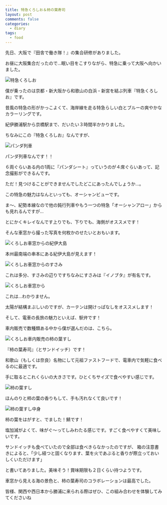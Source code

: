 ```yaml
---
title: 特急くろしお＆柿の葉寿司
layout: post
comments: false
categories:
  - diary
tags:
  - food
---
```

先日、大阪で『田舎で働き隊！』の集合研修がありました。

お昼に大阪集合だったので…眠い目をこすりながら、特急に乗って大阪へ向かいました。

![特急くろしお][1]

僕が乗ったのは京都・新大阪から和歌山の白浜・新宮を結ぶ列車『特急くろしお』です。

昔風の特急の形がかっこよくて、海岸線を走る特急らしい白とブルーの爽やかなカラーリングです。

紀伊勝浦駅から京橋駅まで、だいたい３時間半かかりました。

ちなみにこの『特急くろしお』なんですが、

![パンダ列車][2]

パンダ列車なんです！！

６両ぐらいある内の1両に『パンダシート』っていうのが４席ぐらいあって、記念撮影ができるんです。

ただ！見つけることができませんでしたどこにあったんでしょうか…。

この特急の魅力はなんといっても、オーシャンビューです。

ま～、紀勢本線なので他の鈍行列車やもう一つの特急「オーシャンアロー」からも見れるんですが...

とにかくキレイなんです上りでも、下りでも、海側がオススメです！

そんな車窓から撮った写真を何枚かのせたいとおもいます。

![くろしお車窓からの紀伊大島][3]

本州最南端の串本にある紀伊大島が見えます！

![くろしお車窓からのすさみ][4]

これは多分、すさみの辺りですちなみにすさみは『イノブタ』が有名です。

![くろしお車窓から][5]

これは…わかりません。

太陽が結構まぶしいのですが、カーテンは開けっぱなしをオススメします！

そして、電車の長旅の魅力といえば、駅弁です！

車内販売で数種類ある中から僕が選んだのは、こちら。

![くろしお車内販売の柿の葉すし][6]

『柿の葉寿司』（とサンドイッチ）です！

和歌山（もしくは奈良）名物にして元祖ファストフードで、電車内で気軽に食べるのに最適です。

手に取るとこれくらいの大きさです。ひとくちサイズで食べやすい感じです。

![柿の葉すし][7]

ほんのりと柿の葉の香りもして、手も汚れなくて良いです！

![柿の葉すし中身][8]

柿の葉をはがすと、でました！鯖です！

塩加減がよくて、味がぐ～ってしみわたる感じです。すごく食べやすくて美味しいです。

サンドイッチも食べていたので全部は食べきらなかったのですが、
箱の注意書きによると、「少し経つと固くなります、葉を火であぶると香りが際立っておいしくいただけます」

と書いてありました。美味そう！賞味期限も２日くらい持つようです。

車窓から見える海の景色と、柿の葉寿司のコラボレーションは最高でした。

皆様、関西や西日本から勝浦に来られる際はぜひ、この組み合わせを体験してみてくださいね


 [1]: /img/uploads/2009/11/kuroshio-express-1.jpg
 [2]: /img/uploads/2009/11/kuroshio-express-2.jpg
 [3]: /img/uploads/2009/11/kuroshio-express-3.jpg
 [4]: /img/uploads/2009/11/kuroshio-express-4.jpg
 [5]: /img/uploads/2009/11/kuroshio-express-5.jpg
 [6]: /img/uploads/2009/11/kuroshio-express-6.jpg
 [7]: /img/uploads/2009/11/kuroshio-express-7.jpg
 [8]: /img/uploads/2009/11/kuroshio-express-8.jpg

